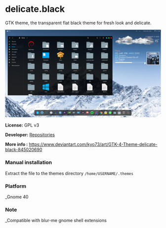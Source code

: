 # delicate.black

GTK theme, the transparent flat black theme for fresh look and delicate.

![delicate.black](wallpaper-black.png)

**License:** GPL v3

**Developer:** [Repositories](https://github.com/kyokusa)

**More info :** https://www.deviantart.com/kyo73/art/GTK-4-Theme-delicate-black-845020690

### Manual installation

Extract the file to the themes directory `/home/USERNAME/.themes`

### Platform

_Gnome 40

### Note

_Compatible with blur-me gnome shell extensions

